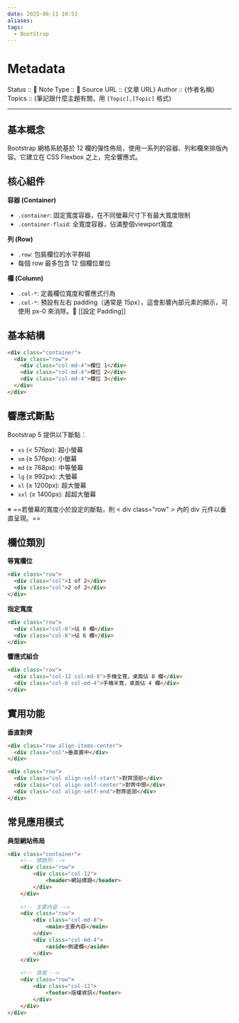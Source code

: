 ```yaml
---
date: 2025-06-11 10:53
aliases: 
tags:
  - BootStrap
---
```

# Metadata
Status :: 🌱
Note Type :: 📰
Source URL :: {文章 URL}
Author :: {作者名稱}
Topics :: {筆記跟什麼主題有關，用 `[Topic],[Topic]` 格式}

---
## 基本概念

Bootstrap 網格系統基於 12 欄的彈性佈局，使用一系列的容器、列和欄來排版內容。它建立在 CSS Flexbox 之上，完全響應式。

## 核心組件

**容器 (Container)**

- `.container`: 固定寬度容器，在不同螢幕尺寸下有最大寬度限制
- `.container-fluid`: 全寬度容器，佔滿整個viewport寬度

**列 (Row)**

- `.row`: 包裝欄位的水平群組
- 每個 row 最多包含 12 個欄位單位

**欄 (Column)**

- `.col-*`: 定義欄位寬度和響應式行為
- `.col-*`: 預設有左右 padding（通常是 15px），這會影響內部元素的顯示，可使用 px-0 來消除。📑 [[設定 Padding]]

## 基本結構

```html
<div class="container">
  <div class="row">
    <div class="col-md-4">欄位 1</div>
    <div class="col-md-4">欄位 2</div>
    <div class="col-md-4">欄位 3</div>
  </div>
</div>
```

## 響應式斷點

Bootstrap 5 提供以下斷點：

- `xs` (< 576px): 超小螢幕
- `sm` (≥ 576px): 小螢幕
- `md` (≥ 768px): 中等螢幕
- `lg` (≥ 992px): 大螢幕
- `xl` (≥ 1200px): 超大螢幕
- `xxl` (≥ 1400px): 超超大螢幕

※ ==若螢幕的寬度小於設定的斷點，則 < div class="row" > 內的 div 元件以垂直呈現。==

## 欄位類別

**等寬欄位**

```html
<div class="row">
  <div class="col">1 of 2</div>
  <div class="col">2 of 2</div>
</div>
```

**指定寬度**

```html
<div class="row">
  <div class="col-6">佔 6 欄</div>
  <div class="col-6">佔 6 欄</div>
</div>
```

**響應式組合**

```html
<div class="row">
  <div class="col-12 col-md-8">手機全寬，桌面佔 8 欄</div>
  <div class="col-6 col-md-4">手機半寬，桌面佔 4 欄</div>
</div>
```

## 實用功能

**垂直對齊**

```html
<div class="row align-items-center">
  <div class="col">垂直置中</div>
</div>

<div class="row">
  <div class="col align-self-start">對齊頂部</div>
  <div class="col align-self-center">對齊中間</div>
  <div class="col align-self-end">對齊底部</div>
</div>
```

## 常見應用模式

**典型網站佈局**

```html
<div class="container">
    <!-- 標題列 -->
    <div class="row">
        <div class="col-12">
            <header>網站標題</header>
        </div>
    </div>
    
    <!-- 主要內容 -->
    <div class="row">
        <div class="col-md-8">
            <main>主要內容</main>
        </div>
        <div class="col-md-4">
            <aside>側邊欄</aside>
        </div>
    </div>
    
    <!-- 頁尾 -->
    <div class="row">
        <div class="col-12">
            <footer>版權資訊</footer>
        </div>
    </div>
</div>
```
